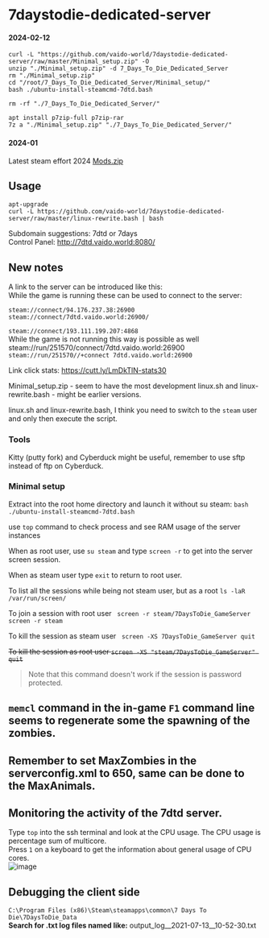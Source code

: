# 7daystodie-dedicated-server

#### 2024-02-12

```
curl -L "https://github.com/vaido-world/7daystodie-dedicated-server/raw/master/Minimal_setup.zip" -O
unzip "./Minimal_setup.zip" -d 7_Days_To_Die_Dedicated_Server
rm "./Minimal_setup.zip"
cd "/root/7_Days_To_Die_Dedicated_Server/Minimal_setup/"
bash ./ubuntu-install-steamcmd-7dtd.bash
```

`rm -rf "./7_Days_To_Die_Dedicated_Server/"`

```
apt install p7zip-full p7zip-rar
7z a "./Minimal_setup.zip" "./7_Days_To_Die_Dedicated_Server/"
```



#### 2024-01
Latest steam effort 2024 
[Mods.zip](https://github.com/vaido-world/7daystodie-dedicated-server/files/13933136/Mods.zip)



## Usage 
```
apt-upgrade
curl -L https://github.com/vaido-world/7daystodie-dedicated-server/raw/master/linux-rewrite.bash | bash
```

Subdomain suggestions: 7dtd or 7days   
Control Panel: http://7dtd.vaido.world:8080/  


## New notes
A link to the server can be introduced like this:   
While the game is running these can be used to connect to the server:  
```
steam://connect/94.176.237.38:26900  
steam://connect/7dtd.vaido.world:26900/  
```


`steam://connect/193.111.199.207:4868`     
While the game is not running this way is possible as well    
steam://run/251570/connect/7dtd.vaido.world:26900  
`steam://run/251570//+connect 7dtd.vaido.world:26900`

Link click stats: https://cutt.ly/LmDkTlN-stats30

Minimal_setup.zip - seem to have the most development
linux.sh and linux-rewrite.bash - might be earlier versions.

linux.sh and linux-rewrite.bash, I think you need to switch to the `steam` user and only then execute the script.


### Tools
Kitty (putty fork) and Cyberduck might be useful, remember to use sftp instead of ftp on Cyberduck. 

### Minimal setup
Extract into the root home directory
and launch it without su steam:
`bash ./ubuntu-install-steamcmd-7dtd.bash`

use `top` command to check process and see RAM usage of the server instances 

When as root user, use `su steam` and type `screen -r` to get into the server screen session.

When as steam user type `exit` to return to root user.

To list all the sessions while being not steam user, but as a root
`ls -laR /var/run/screen/`

To join a session with root user
` screen -r steam/7DaysToDie_GameServer`
` screen -r steam`

To kill the session as steam user
` screen -XS 7DaysToDie_GameServer quit`

<s>To kill the session as root user
`screen -XS "steam/7DaysToDie_GameServer" quit`</s>
> Note that this command doesn't work if the session is password protected.


## `memcl` command in the in-game `F1` command line seems to regenerate some the spawning of the zombies.

## Remember to set MaxZombies in the serverconfig.xml to 650, same can be done to the MaxAnimals.

## Monitoring the activity of the 7dtd server.
Type `top` into the ssh terminal and look at the CPU usage. The CPU usage is percentage sum of multicore.  
Press `1` on a keyboard to get the information about general usage of CPU cores.   
![image](https://user-images.githubusercontent.com/21064622/124397041-04886a00-dd16-11eb-8ac8-e96b4813ac22.png)


## Debugging the client side
`C:\Program Files (x86)\Steam\steamapps\common\7 Days To Die\7DaysToDie_Data`  
**Search for .txt log files named like:** output_log__2021-07-13__10-52-30.txt  



